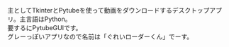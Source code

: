 主としてTkinterとPytubeを使って動画をダウンロードするデスクトップアプリ。主言語はPython。<br>
要するにPytubeGUIです。<br>
グレーっぽいアプリなので名前は「ぐれいローダーくん」でーす。
